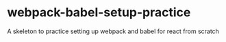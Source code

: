 # webpack-babel-setup-practice
A skeleton to practice setting up webpack and babel for react from scratch
